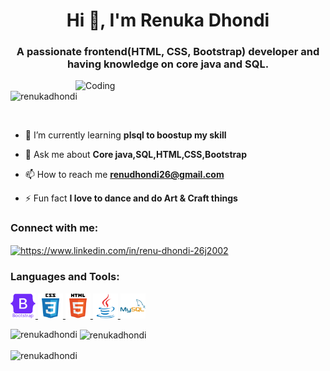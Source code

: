 <h1 align="center">Hi 👋, I'm Renuka Dhondi</h1>
<h3 align="center">A passionate frontend(HTML, CSS, Bootstrap) developer and having knowledge on core java and SQL.</h3>
<img align="right" alt="Coding" width="400" src="https://cdn.dribbble.com/users/4055494/screenshots/15215756/media/d2b66c4ca0192aa26d103448b3d1518b.gif">

<p align="left"> <img src="https://komarev.com/ghpvc/?username=renukadhondi&label=Profile%20views&color=0e75b6&style=flat" alt="renukadhondi" /> </p>

<p align="left"> <a href="https://twitter.com/" target="blank"><img src="https://img.shields.io/twitter/follow/?logo=twitter&style=for-the-badge" alt="" /></a> </p>

- 🌱 I’m currently learning **plsql to boostup my skill**

- 💬 Ask me about **Core java,SQL,HTML,CSS,Bootstrap**

- 📫 How to reach me **renudhondi26@gmail.com**

- ⚡ Fun fact **I love to dance and do Art & Craft things**

<h3 align="left">Connect with me:</h3>
<p align="left">
<a href="https://linkedin.com/in/https://www.linkedin.com/in/renu-dhondi-26j2002" target="blank"><img align="center" src="https://raw.githubusercontent.com/rahuldkjain/github-profile-readme-generator/master/src/images/icons/Social/linked-in-alt.svg" alt="https://www.linkedin.com/in/renu-dhondi-26j2002" height="30" width="40" /></a>
</p>

<h3 align="left">Languages and Tools:</h3>
<p align="left"> <a href="https://getbootstrap.com" target="_blank" rel="noreferrer"> <img src="https://raw.githubusercontent.com/devicons/devicon/master/icons/bootstrap/bootstrap-plain-wordmark.svg" alt="bootstrap" width="40" height="40"/> </a> <a href="https://www.w3schools.com/css/" target="_blank" rel="noreferrer"> <img src="https://raw.githubusercontent.com/devicons/devicon/master/icons/css3/css3-original-wordmark.svg" alt="css3" width="40" height="40"/> </a> <a href="https://www.w3.org/html/" target="_blank" rel="noreferrer"> <img src="https://raw.githubusercontent.com/devicons/devicon/master/icons/html5/html5-original-wordmark.svg" alt="html5" width="40" height="40"/> </a> <a href="https://www.java.com" target="_blank" rel="noreferrer"> <img src="https://raw.githubusercontent.com/devicons/devicon/master/icons/java/java-original.svg" alt="java" width="40" height="40"/> </a>  <a href="https://www.mysql.com/" target="_blank" rel="noreferrer"> <img src="https://raw.githubusercontent.com/devicons/devicon/master/icons/mysql/mysql-original-wordmark.svg" alt="mysql" width="40" height="40"/> </a>  </p>

<p><img align="left" src="https://github-readme-stats.vercel.app/api/top-langs?username=renukadhondi&show_icons=true&locale=en&layout=compact" alt="renukadhondi" /></p>

<p>&nbsp;<img align="center" src="https://github-readme-stats.vercel.app/api?username=renukadhondi&show_icons=true&locale=en" alt="renukadhondi" /></p>

<p><img align="center" src="https://github-readme-streak-stats.herokuapp.com/?user=renukadhondi&" alt="renukadhondi" /></p>

